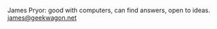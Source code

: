 <!-- Resume in a tweet size package. -->
James Pryor: good with computers, can find answers, open to ideas. james@geekwagon.net